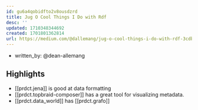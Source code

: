 ```yaml
---
id: gu6a4qobidfto2v8ousdzrd
title: Jug O Cool Things I Do with Rdf
desc: ''
updated: 1710348344692
created: 1701801362814
url: https://medium.com/@dallemang/jug-o-cool-things-i-do-with-rdf-3cdb5b059192
---
```


- written_by: @dean-allemang

## Highlights

- [[prdct.jena]] is good at data formatting
- [[prdct.topbraid-composer]] has a great tool for visualizing metadata. 
- [[prdct.data_world]] has [[prdct.grafo]] 